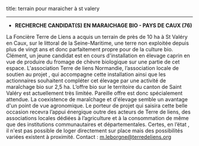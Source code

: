 title: terrain pour maraicher à st valery

---

- **RECHERCHE CANDIDAT(S) EN MARAICHAGE BIO - PAYS DE CAUX (76)**

La Foncière Terre de Liens a acquis un terrain de près de 10 ha à St Valéry en Caux, sur le littoral de la Seine-Maritime, une terre non exploitée depuis plus de vingt ans et donc parfaitement propre pour de la culture bio. 
Clément, un jeune candidat est en cours d'installation en élevage caprin en vue de produire du fromage de chèvre biologique sur une partie de cet espace. L'association Terre de liens Normandie, l’association locale de soutien au projet , qui accompagne cette installation ainsi que les actionnaires souhaitent compléter cet élevage par une activité de maraîchage bio sur 2,5 ha. L’offre bio sur le territoire du canton de Saint Valéry est actuellement très limitée. Pareille offre est donc spécialement attendue. La coexistence de maraîchage et d'élevage semble un avantage d'un point de vue agronomique. Le porteur de projet qui saisira cette belle occasion recevra l’appui énergique outre des acteurs de Terre de liens, des associations locales dédiées à l’agriculture et à la consommation de même que des institutions communautaires et départementales.
Certes, en l’état , il n'est pas possible de loger directement sur place mais des possibilités variées existent à proximité. Contact :  m.leborgne@terredeliens.org
 